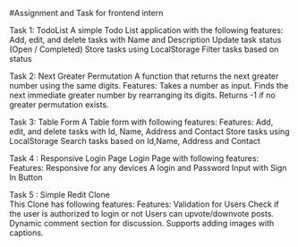 #Assignment and Task for frontend intern

Task 1: TodoList
    A simple Todo List application with the following features:
        Add, edit, and delete tasks with Name and Description
        Update task status (Open / Completed)
        Store tasks using LocalStorage
        Filter tasks based on status

Task 2: Next Greater Permutation
    A function that returns the next greater number using the same digits.
    Features:
        Takes a number as input.
        Finds the next immediate greater number by rearranging its digits.
        Returns -1 if no greater permutation exists.

Task 3: Table Form
    A Table form with following features:
    Features:
        Add, edit, and delete tasks with Id, Name, Address and Contact
        Store tasks using LocalStorage
        Search tasks based on Id,Name, Address and Contact

Task 4 : Responsive Login Page
    Login Page with following features:
    Features:
        Responsive for any devices
        A login and Password Input with Sign In Button

Task 5 :  Simple Redit Clone      
    This Clone has following features:
    Features:
        Validation for Users
        Check if the user is authorized to login or not
        Users can upvote/downvote posts.
        Dynamic comment section for discussion.
        Supports adding images with captions.
